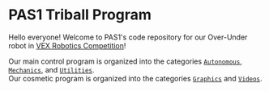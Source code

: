 # PAS1 Triball Program

Hello everyone! Welcome to PAS1's code repository for our Over-Under robot in [VEX Robotics Competition](https://youtu.be/dvDqEI7qO34)!

Our main control program is organized into the categories [`Autonomous`](./include/Autonomous/), [`Mechanics`](./include/Mechanics/), and [`Utilities`](./include/Utilities/).<br>
Our cosmetic program is organized into the categories [`Graphics`](./include/Graphics/) and [`Videos`](./include/Videos/).